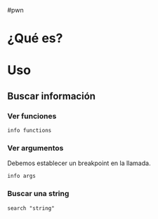 #pwn 

# ¿Qué es?

# Uso

## Buscar información

### Ver funciones

```
info functions
```

### Ver argumentos

Debemos establecer un breakpoint en la llamada. 

```
info args
```

### Buscar una string

```
search "string"
```

